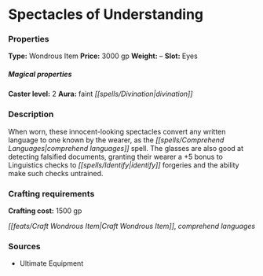 ﻿---
Title: "Spectacles of Understanding"
Type: "Wondrous Item"
Price: "3000 gp"
Weight: "–"
Slot: "Eyes"
Caster level: "2"
Aura: "faint divination"
Description: |
  "When worn, these innocent-looking spectacles convert any written language to one known by the wearer, as the _comprehend languages_ spell. The glasses are also good at detecting falsified documents, granting their wearer a +5 bonus to Linguistics checks to identify forgeries and the ability make such checks untrained."
Crafting cost: "1500 gp"
Sources: "['Ultimate Equipment']"
---

# Spectacles of Understanding

### Properties

**Type:** Wondrous Item **Price:** 3000 gp **Weight:** – **Slot:** Eyes

##### Magical properties

**Caster level:** 2 **Aura:** faint _[[spells/Divination|divination]]_

### Description

When worn, these innocent-looking spectacles convert any written language to one known by the wearer, as the _[[spells/Comprehend Languages|comprehend languages]]_ spell. The glasses are also good at detecting falsified documents, granting their wearer a +5 bonus to Linguistics checks to _[[spells/Identify|identify]]_ forgeries and the ability make such checks untrained.

### Crafting requirements

**Crafting cost:** 1500 gp

_[[feats/Craft Wondrous Item|Craft Wondrous Item]]_, _comprehend languages_

### Sources

* Ultimate Equipment